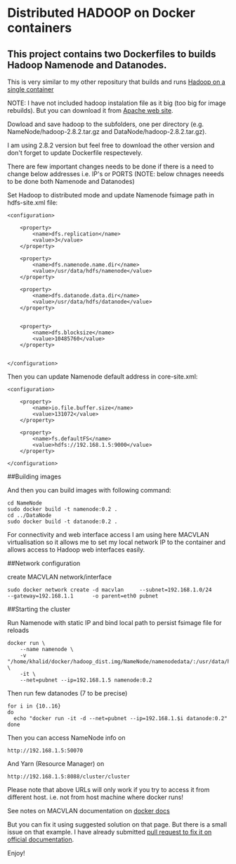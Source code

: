 # Distributed HADOOP on Docker containers


## This project contains two Dockerfiles to builds Hadoop Namenode and Datanodes.
This is very similar to my other repositury that builds and runs [Hadoop on a single container](https://github.com/feorean/single_node_hadoop_docker) 

NOTE: I have not included hadoop instalation file as it big (too big for image rebuilds). But you can download it from [Apache web site](http://hadoop.apache.org/releases.html).

Dowload and save hadoop to the subfolders, one per directory (e.g. NameNode/hadoop-2.8.2.tar.gz and DataNode/hadoop-2.8.2.tar.gz). 

I am using 2.8.2 version but feel free to download the other version and don't forget to update Dockerfile respectevely.

There are few important changes needs to be done if there is a need to change below addresses i.e. IP's or PORTS
(NOTE: below chnages neeeds to be done both Namenode and Datanodes)

Set Hadoop to distributed mode and update Namenode fsimage path in hdfs-site.xml file:
```
<configuration>

    <property>
        <name>dfs.replication</name>
        <value>3</value>
    </property>

    <property>
        <name>dfs.namenode.name.dir</name>
        <value>/usr/data/hdfs/namenode</value>
    </property>

    <property>
        <name>dfs.datanode.data.dir</name>
        <value>/usr/data/hdfs/datanode</value>
    </property>


    <property>
        <name>dfs.blocksize</name>
        <value>10485760</value>
    </property>


</configuration>

```

Then you can update Namenode default address in core-site.xml:
```
<configuration>

    <property>
        <name>io.file.buffer.size</name>
        <value>131072</value>
    </property>

    <property>
        <name>fs.defaultFS</name>
        <value>hdfs://192.168.1.5:9000</value>
    </property>

</configuration>
```

##Building images

And then you can build images with following command:

```
cd NameNode
sudo docker build -t namenode:0.2 .
cd ../DataNode
sudo docker build -t datanode:0.2 .
```

For connectivity and web interface access I am using here MACVLAN virtualisation so it allows me to set my local network IP to the container and allows access to Hadoop web interfaces easily. 

##Network configuration

create MACVLAN network/interface

```
sudo docker network create -d macvlan     --subnet=192.168.1.0/24     --gateway=192.168.1.1      -o parent=eth0 pubnet
```

##Starting the cluster

Run Namenode with static IP and bind local path to persist fsimage file for reloads
```
docker run \
	--name namenode \
	-v  "/home/khalid/docker/hadoop_dist.img/NameNode/namenodedata/:/usr/data/hdfs/namenode/" \
	-it \
	--net=pubnet --ip=192.168.1.5 namenode:0.2 

```

Then run few datanodes (7 to be precise)
```
for i in {10..16}
do  
  echo "docker run -it -d --net=pubnet --ip=192.168.1.$i datanode:0.2"
done
```

Then you can access NameNode info on

```
http://192.168.1.5:50070
```

And Yarn (Resource Manager) on

```
http://192.168.1.5:8088/cluster/cluster
```


Please note that above URLs will only work if you try to access it from different host. i.e. not from host machine where docker runs!

See notes on  MACVLAN documentation on [docker docs](https://docs.docker.com/engine/userguide/networking/get-started-macvlan/#macvlan-bridge-mode-example-usage)

But you can fix it using suggested solution on that page. But there is a small issue on that example. I have already submitted [pull request to fix it on official documentation](https://github.com/docker/docker.github.io/pull/5394).



Enjoy!




